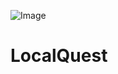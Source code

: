 ![Image](https://raw.githubusercontent.com/Epic-Quest/LocalQuest-Data/refs/heads/main/Images/LocalQuestBanner.png)
# LocalQuest
